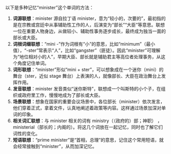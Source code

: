 以下是多种记忆“minister”这个单词的方法：
1. **词源联想**：minister 源自拉丁语 minister，意为“较小的，次要的”，最初指的是在宗教或宫廷中从事辅助性工作的人，后演变为“部长”“大臣”等意思。联想一位在重要人物身边，从做较小、辅助性事务逐步成长，最终成为独当一面的部长或大臣。
2. **词根词缀联想**：“mini -”作为词根有“小”的意思，比如“minimum”（最小值），“-ster”常表示“人”，比如“gangster”（匪徒）。因此“minister”可理解为“地位相对小的人”，早期大臣、部长就是辅助君主等高位者处理事务，从这个角度记住单词。
3. **词形联想**：“minister”形似“mini + ster”，可以想象成在一个迷你（mini）的舞台（ster，近似 stage 舞台）上表演的人，就像部长、大臣在政治舞台上发挥作用。
4. **发音联想**：minister 发音类似“迷你斯特”，联想成一个叫斯特的小个子，在组织或政府里工作，慢慢地成为了部长或大臣。
5. **场景联想**：想象在国家的重要会议场景中，各位部长（minister）依次发言，他们穿着正式，拿着文件，认真地阐述着政策等内容。这样通过场景加深对单词的印象。
6. **相关词汇联想**：与 minister 相关的词有 ministry（（政府的）部；神职） ，ministerial（部长的；内阁的）。将这几个词放在一起记忆，同时也了解它们词性的变化。
7. **短语联想**：“prime minister”是“首相，总理”的意思，记住这个常用短语，就会经常接触到“minister”，从而加深记忆。 